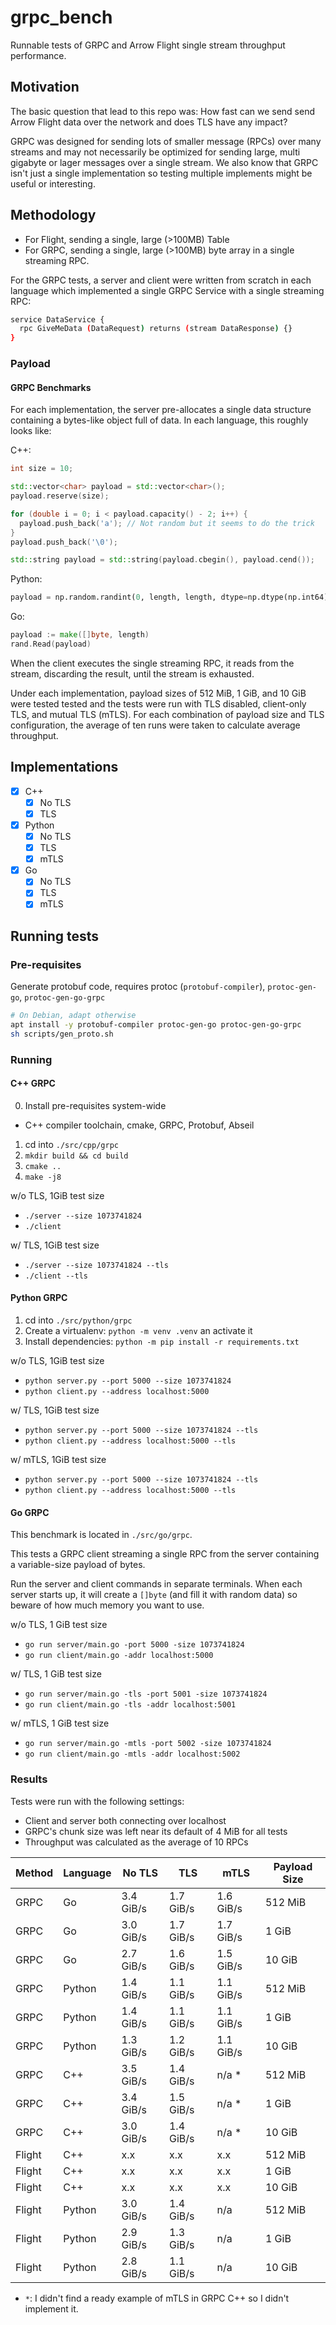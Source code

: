 # grpc_bench

Runnable tests of GRPC and Arrow Flight single stream throughput performance.

## Motivation

The basic question that lead to this repo was: How fast can we send send Arrow Flight data over the network and does TLS have any impact?

GRPC was designed for sending lots of smaller message (RPCs) over many streams and may not necessarily be optimized for sending large, multi gigabyte or lager messages over a single stream.
We also know that GRPC isn't just a single implementation so testing multiple implements might be useful or interesting.

## Methodology

- For Flight, sending a single, large (>100MB) Table
- For GRPC, sending a single, large (>100MB) byte array in a single streaming RPC.

For the GRPC tests, a server and client were written from scratch in each language which implemented a single GRPC Service with a single streaming RPC:

```sh
service DataService {
  rpc GiveMeData (DataRequest) returns (stream DataResponse) {}
}
```

### Payload

#### GRPC Benchmarks

For each implementation, the server pre-allocates a single data structure containing a bytes-like object full of data.
In each language, this roughly looks like:

C++:

```cpp
int size = 10;

std::vector<char> payload = std::vector<char>();
payload.reserve(size);

for (double i = 0; i < payload.capacity() - 2; i++) {
  payload.push_back('a'); // Not random but it seems to do the trick
}
payload.push_back('\0');

std::string payload = std::string(payload.cbegin(), payload.cend());
```

Python:

```python
payload = np.random.randint(0, length, length, dtype=np.dtype(np.int64)).tobytes()
```

Go:

```go
payload := make([]byte, length)
rand.Read(payload)
```

When the client executes the single streaming RPC, it reads from the stream, discarding the result, until the stream is exhausted.

Under each implementation, payload sizes of 512 MiB, 1 GiB, and 10 GiB were tested tested and the tests were run with TLS disabled, client-only TLS, and mutual TLS (mTLS). For each combination of payload size and TLS configuration, the average of ten runs were taken to calculate average throughput.

## Implementations

- [x] C++
  - [x] No TLS
  - [x] TLS
- [x] Python
  - [x] No TLS
  - [x] TLS
  - [x] mTLS
- [x] Go
  - [x] No TLS
  - [x] TLS
  - [x] mTLS

## Running tests

### Pre-requisites

Generate protobuf code, requires protoc (`protobuf-compiler`), `protoc-gen-go`, `protoc-gen-go-grpc`

```sh
# On Debian, adapt otherwise
apt install -y protobuf-compiler protoc-gen-go protoc-gen-go-grpc
sh scripts/gen_proto.sh
```

### Running

#### C++ GRPC

0. Install pre-requisites system-wide
  - C++ compiler toolchain, cmake, GRPC, Protobuf, Abseil

1. cd into `./src/cpp/grpc`
2. `mkdir build && cd build`
3. `cmake ..`
4. `make -j8`

w/o TLS, 1GiB test size

- `./server --size 1073741824`
- `./client`

w/ TLS, 1GiB test size

- `./server --size 1073741824 --tls`
- `./client --tls`

#### Python GRPC

1. cd into `./src/python/grpc`
2. Create a virtualenv: `python -m venv .venv` an activate it
3. Install dependencies: `python -m pip install -r requirements.txt`

w/o TLS, 1GiB test size

- `python server.py --port 5000 --size 1073741824`
- `python client.py --address localhost:5000`

w/ TLS, 1GiB test size

- `python server.py --port 5000 --size 1073741824 --tls`
- `python client.py --address localhost:5000 --tls`

w/ mTLS, 1GiB test size

- `python server.py --port 5000 --size 1073741824 --tls`
- `python client.py --address localhost:5000 --tls`

#### Go GRPC

This benchmark is located in `./src/go/grpc`.

This tests a GRPC client streaming a single RPC from the server containing a variable-size payload of bytes.

Run the server and client commands in separate terminals. When each server starts up, it will create a `[]byte` (and fill it with random data) so beware of how much memory you want to use.

w/o TLS, 1 GiB test size

- `go run server/main.go -port 5000 -size 1073741824`
- `go run client/main.go -addr localhost:5000`

w/ TLS, 1 GiB test size

- `go run server/main.go -tls -port 5001 -size 1073741824`
- `go run client/main.go -tls -addr localhost:5001`

w/ mTLS, 1 GiB test size

- `go run server/main.go -mtls -port 5002 -size 1073741824`
- `go run client/main.go -mtls -addr localhost:5002`

### Results

Tests were run with the following settings:

- Client and server both connecting over localhost
- GRPC's chunk size was left near its default of 4 MiB for all tests
- Throughput was calculated as the average of 10 RPCs

| Method | Language | No TLS    | TLS       | mTLS      | Payload Size |
|--------|----------|-----------|-----------|-----------|--------------|
| GRPC   | Go       | 3.4 GiB/s | 1.7 GiB/s | 1.6 GiB/s | 512 MiB      |
| GRPC   | Go       | 3.0 GiB/s | 1.7 GiB/s | 1.7 GiB/s | 1 GiB        |
| GRPC   | Go       | 2.7 GiB/s | 1.6 GiB/s | 1.5 GiB/s | 10 GiB       |
| GRPC   | Python   | 1.4 GiB/s | 1.1 GiB/s | 1.1 GiB/s | 512 MiB      |
| GRPC   | Python   | 1.4 GiB/s | 1.1 GiB/s | 1.1 GiB/s | 1 GiB        |
| GRPC   | Python   | 1.3 GiB/s | 1.2 GiB/s | 1.1 GiB/s | 10 GiB       |
| GRPC   | C++      | 3.5 GiB/s | 1.4 GiB/s | n/a *     | 512 MiB      |
| GRPC   | C++      | 3.4 GiB/s | 1.5 GiB/s | n/a *     | 1 GiB        |
| GRPC   | C++      | 3.0 GiB/s | 1.4 GiB/s | n/a *     | 10 GiB       |
| Flight | C++      | x.x       | x.x       | x.x       | 512 MiB      |
| Flight | C++      | x.x       | x.x       | x.x       | 1 GiB        |
| Flight | C++      | x.x       | x.x       | x.x       | 10 GiB       |
| Flight | Python   | 3.0 GiB/s | 1.4 GiB/s | n/a       | 512 MiB      |
| Flight | Python   | 2.9 GiB/s | 1.3 GiB/s | n/a       | 1 GiB        |
| Flight | Python   | 2.8 GiB/s | 1.1 GiB/s | n/a       | 10 GiB       |

- `*`: I didn't find a ready example of mTLS in GRPC C++ so I didn't implement it.
